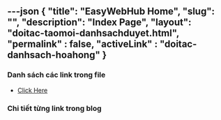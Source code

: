 ---json
{
    "title": "EasyWebHub Home",
    "slug": "",
    "description": "Index Page",
    "layout": "doitac-taomoi-danhsachduyet.html",
    "permalink" : false,
    "activeLink" : "doitac-danhsach-hoahong"
}
---

### Danh sách các link trong file
- [Click Here](./blog-list.html)

### Chi tiết từng link trong blog